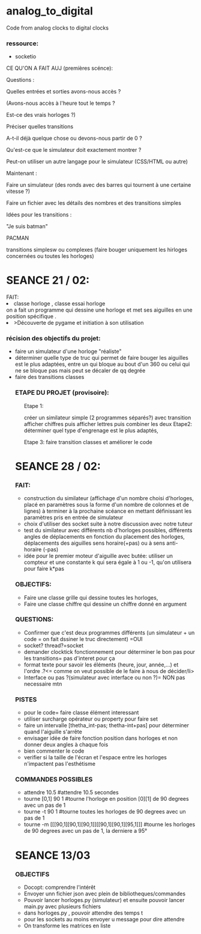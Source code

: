 # analog_to_digital
Code from analog clocks to digital clocks

<h3>ressource:</h3>
<ul>
<li>socketio</li>
</ul>
CE QU'ON A FAIT AUJ (premières scénce):


Questions :

Quelles entrées et sorties avons-nous accès ?

(Avons-nous accès à l'heure tout le temps ?

Est-ce des vrais horloges ?)

Préciser quelles transitions

A-t-il déjà quelque chose ou devons-nous partir de 0 ?

Qu'est-ce que le simulateur doit exactement montrer ?

Peut-on utiliser un autre langage pour le simulateur (CSS/HTML ou autre)


Maintenant : 

Faire un simulateur (des ronds avec des barres qui tournent à une certaine vitesse ?)

Faire un fichier avec les détails des nombres et des transitions simples


Idées pour les transitions :

"Je suis batman"

PACMAN

transitions simplesw ou complexes (faire bouger uniquement les hirloges concernées ou toutes les horloges)




<h1>SEANCE 21 / 02: </h1>
FAIT:
<li>classe horloge , classe essai horloge</li>
on a fait un programme qui dessine une horloge et met ses aiguilles en une position spécifique .
<li>>Découverte de pygame et initiation à son utilisation</li>
<h3>récision des objectifs du projet:</h3>
<ul>
  <li>faire un simulateur d'une horloge "réaliste"</li>
  <li>déterminer quelle type de truc qui permet de faire bouger les aiguilles est le plus adaptées, entre un qui bloque au bout d'un 360 ou celui qui ne se bloque pas mais peut se décaler de qq degrée</li>
  <li>faire des transitions classes</li>
  
<h3>ETAPE DU PROJET (provisoire):</h3>
<ul>
Etape 1:

créer un similateur simple (2 programmes séparés?) avec transition 
afficher chiffres puis afficher lettres puis combiner les deux
Etape2:
déterminer quel type d'engrenage est le plus adaptés,

Etape 3:
faire transition classes et améliorer le code
</ul>
<h1>SEANCE 28 / 02: </h1>
<h3>FAIT: </h3>
<ul>
  <li>construction du similateur (affichage d'un nombre choisi d'horloges, placé en paramètres sous la forme d'un nombre de colonnes et de lignes) à terminer à la prochaine scéance en mettant définissant les paramètres pris en entrée de simulateur</li>
  <li>choix d'utiliser des socket suite à notre discussion avec notre tuteur</li>
  <li>test du similateur avec différents nb d'horloges possibles, différents angles de déplacements en fonction du placement des horloges, déplacements des aiguilles sens horaire(+pas) ou à sens anti-horaire (-pas)</li>
  <li>idée pour le premier moteur d'aiguille avec butée: utiliser un compteur et une constante k qui sera égale à 1 ou -1, qu'on utilisera pour faire k*pas</li>
</ul>
<h3>OBJECTIFS: </h3>
<ul>
  <li>Faire une classe grille qui dessine toutes les horloges,</li>
  <li>Faire une classe chiffre qui dessine un chiffre donné en argument </li>
</ul>



<h3>QUESTIONS: </h3>
<ul>
  <li>Confirmer que c'est deux programmes différents (un simulateur + un code = on fait dssiner le truc directement) =OUI</li>
  <li>socket? thread?=socket</li>
  <li>demander clocktick fonctionnement pour déterminer le bon pas pour les transitions= pas d'interet pour ça</li>
  <li>format texte pour savoir les éléments (heure, jour, année,...) et l'ordre .?<= comme on veut possible de le faire à nous de décider/li>
  <li>Interface ou pas ?(simulateur avec interface ou non ?)= NON pas necessaire mtn</li>
  </ul>
    
 <h3>PISTES </h3>
 <ul>
 <li>pour le code= faire classe élément interessant</li>
 <li>utiliser surcharge opérateur ou property pour faire set</li>
 <li>faire un intervalle [thetha_int-pas; thetha-int+pas] pour déterminer quand l'aiguille s'arrête</li>
 <li>envisager idée de faire fonction position dans horloges et non donner deux angles à chaque fois</li>
 <li>bien commenter le code</li>
 <li>verifier si la taille de l'écran et l'espace entre les horloges n'impactent pas l'esthétisme</li>
    
</ul>

<h3>COMMANDES POSSIBLES</h3>
<ul>
<li>attendre 10.5 #attendre 10.5 secondes</li>
<li>tourne [0,1] 90 1 #tourne l'horloge en position [0][1] de 90 degrees avec un pas de 1</li>
<li>tourne -t 90 1 #tourne toutes les horloges de 90 degrees avec un pas de 1</li>
<li>tourne -m [[[90,1][90,1][90,1]][[90,1][90,1][95,1]]] #tourne les horloges de 90 degrees avec un pas de 1, la derniere a 95°</li>

  
</ul>

<h1>SEANCE 13/03</h1>
<h3>OBJECTIFS</h3>
<ul>
  <li>Docopt: comprendre l'intérêt</li>
  <li>Envoyer unn fichier json avec plein de bibliotheques/commandes</li>
  <li> Pouvoir lancer horloges.py (simulateur) et ensuite pouvoir lancer main.py avec plusieurs fichiers </li>
  <li> dans horloges.py , pouvoir attendre des temps t</li>
  <li> pour les sockets au moins envoyer u message pour dire attendre</li>
  <li> On transforme les matrices en liste</li>
  
</ul>
